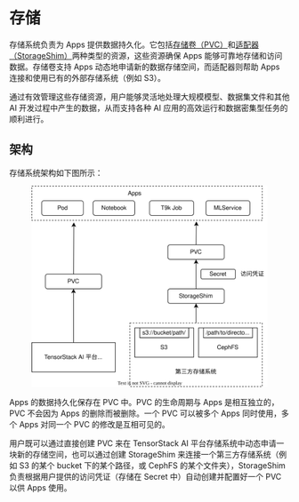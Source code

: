 # 存储

存储系统负责为 Apps 提供数据持久化。它包括[存储卷（PVC）](./pvc.md)和[适配器（StorageShim）](./storageshim.md)两种类型的资源，这些资源确保 Apps 能够可靠地存储和访问数据。存储卷支持 Apps 动态地申请新的数据存储空间，而适配器则帮助 Apps 连接和使用已有的外部存储系统（例如 S3）。

通过有效管理这些存储资源，用户能够灵活地处理大规模模型、数据集文件和其他 AI 开发过程中产生的数据，从而支持各种 AI 应用的高效运行和数据密集型任务的顺利进行。

## 架构

存储系统架构如下图所示：

<figure class="architecture">
  <img alt="storage" src="../../assets/api/storage/structure.drawio.svg" />
</figure>

Apps 的数据持久化保存在 PVC 中。PVC 的生命周期与 Apps 是相互独立的，PVC 不会因为 Apps 的删除而被删除。一个 PVC 可以被多个 Apps 同时使用，多个 Apps 对同一个 PVC 的修改是互相可见的。

用户既可以通过直接创建 PVC 来在 TensorStack AI 平台存储系统中动态申请一块新的存储空间，也可以通过创建 StorageShim 来连接一个第三方存储系统（例如 S3 的某个 bucket 下的某个路径，或 CephFS 的某个文件夹），StorageShim 负责根据用户提供的访问凭证（存储在 Secret 中）自动创建并配置好一个 PVC 以供 Apps 使用。
